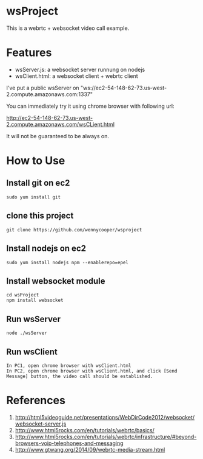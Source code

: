 # wsProject

This is a webrtc + websocket video call example.

# Features
* wsServer.js: a websocket server runnung on nodejs
* wsClient.html: a websocket client + webrtc client

I've put a public wsServer on "ws://ec2-54-148-62-73.us-west-2.compute.amazonaws.com:1337"

You can immediately try it using chrome browser with following url:

http://ec2-54-148-62-73.us-west-2.compute.amazonaws.com/wsCLient.html

It will not be guaranteed to be always on.

# How to Use
## Install git on ec2 
    sudo yum install git

## clone this project
    git clone https://github.com/wennycooper/wsproject

## Install nodejs on ec2
    sudo yum install nodejs npm --enablerepo=epel

## Install websocket module
    cd wsProject
    npm install websocket
    
## Run wsServer
    node ./wsServer

## Run wsClient
    In PC1, open chrome browser with wsClient.html
    In PC2, open chrome browser with wsClient.html, and click [Send Message] button, the video call should be established.

# References

1. http://html5videoguide.net/presentations/WebDirCode2012/websocket/websocket-server.js
2. http://www.html5rocks.com/en/tutorials/webrtc/basics/
3. http://www.html5rocks.com/en/tutorials/webrtc/infrastructure/#beyond-browsers-voip-telephones-and-messaging
4. http://www.gtwang.org/2014/09/webrtc-media-stream.html
